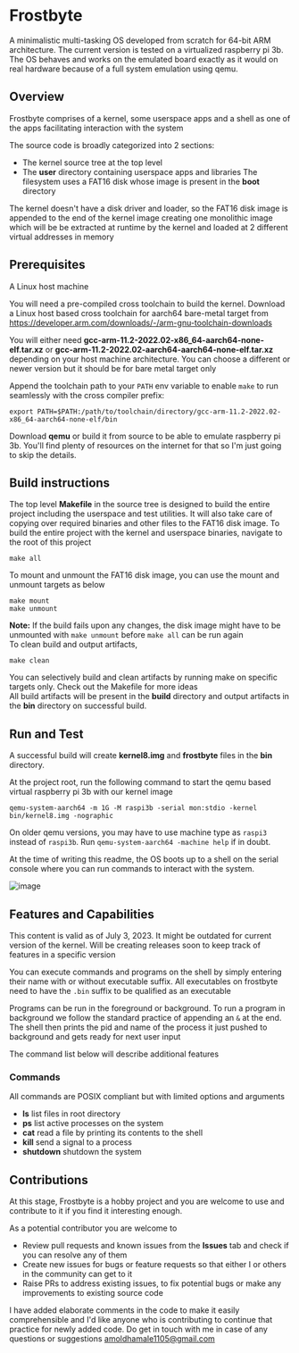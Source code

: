 # Frostbyte
A minimalistic multi-tasking OS developed from scratch for 64-bit ARM architecture. The current version is tested on a virtualized raspberry pi 3b. The OS behaves and works on the emulated board exactly as it would on real hardware because of a full system emulation using qemu.  

## Overview
Frostbyte comprises of a kernel, some userspace apps and a shell as one of the apps facilitating interaction with the system  

The source code is broadly categorized into 2 sections:  
- The kernel source tree at the top level
- The **user** directory containing userspace apps and libraries
The filesystem uses a FAT16 disk whose image is present in the **boot** directory  

The kernel doesn't have a disk driver and loader, so the FAT16 disk image is appended to the end of the kernel image creating one monolithic image which will be be extracted at runtime by the kernel and loaded at 2 different virtual addresses in memory  

## Prerequisites
A Linux host machine  

You will need a pre-compiled cross toolchain to build the kernel. Download a Linux host based cross toolchain for aarch64 bare-metal target from https://developer.arm.com/downloads/-/arm-gnu-toolchain-downloads  

You will either need **gcc-arm-11.2-2022.02-x86_64-aarch64-none-elf.tar.xz** or **gcc-arm-11.2-2022.02-aarch64-aarch64-none-elf.tar.xz** depending on your host machine architecture. You can choose a different or newer version but it should be for bare metal target only  

Append the toolchain path to your `PATH` env variable to enable `make` to run seamlessly with the cross compiler prefix:
```
export PATH=$PATH:/path/to/toolchain/directory/gcc-arm-11.2-2022.02-x86_64-aarch64-none-elf/bin
```

Download **qemu** or build it from source to be able to emulate raspberry pi 3b. You'll find plenty of resources on the internet for that so I'm just going to skip the details.

## Build instructions
The top level **Makefile** in the source tree is designed to build the entire project including the userspace and test utilities. It will also take care of copying over required binaries and other files to the FAT16 disk image. 
To build the entire project with the kernel and userspace binaries, navigate to the root of this project
```
make all
```
To mount and unmount the FAT16 disk image, you can use the mount and unmount targets as below
```
make mount
make unmount
```
**Note:** If the build fails upon any changes, the disk image might have to be unmounted with `make unmount` before `make all` can be run again  
To clean build and output artifacts,
```
make clean
```
You can selectively build and clean artifacts by running make on specific targets only. Check out the Makefile for more ideas  
All build artifacts will be present in the **build** directory and output artifacts in the **bin** directory on successful build.

## Run and Test
A successful build will create **kernel8.img** and **frostbyte** files in the **bin** directory.  

At the project root, run the following command to start the qemu based virtual raspberry pi 3b with our kernel image
```
qemu-system-aarch64 -m 1G -M raspi3b -serial mon:stdio -kernel bin/kernel8.img -nographic
```
On older qemu versions, you may have to use machine type as `raspi3` instead of `raspi3b`. Run `qemu-system-aarch64 -machine help` if in doubt.  

At the time of writing this readme, the OS boots up to a shell on the serial console where you can run commands to interact with the system.  

![image](https://github.com/amoldhamale1105/pious/assets/78597991/29f316ae-84e9-496a-9b49-4a10a868d802)

## Features and Capabilities
This content is valid as of July 3, 2023. It might be outdated for current version of the kernel. Will be creating releases soon to keep track of features in a specific version  

You can execute commands and programs on the shell by simply entering their name with or without executable suffix. All executables on frostbyte need to have the `.bin` suffix to be qualified as an executable  

Programs can be run in the foreground or background. To run a program in background we follow the standard practice of appending an `&` at the end. The shell then prints the pid and name of the process it just pushed to background and gets ready for next user input  

The command list below will describe additional features  

### Commands
All commands are POSIX compliant but with limited options and arguments  
- **ls**        list files in root directory
- **ps**        list active processes on the system
- **cat**       read a file by printing its contents to the shell  
- **kill**      send a signal to a process
- **shutdown**  shutdown the system

## Contributions
At this stage, Frostbyte is a hobby project and you are welcome to use and contribute to it if you find it interesting enough.

As a potential contributor you are welcome to 
- Review pull requests and known issues from the **Issues** tab and check if you can resolve any of them
- Create new issues for bugs or feature requests so that either I or others in the community can get to it 
- Raise PRs to address existing issues, to fix potential bugs or make any improvements to existing source code

I have added elaborate comments in the code to make it easily comprehensible and I'd like anyone who is contributing to continue that practice for newly added code. Do get in touch with me in case of any questions or suggestions amoldhamale1105@gmail.com
